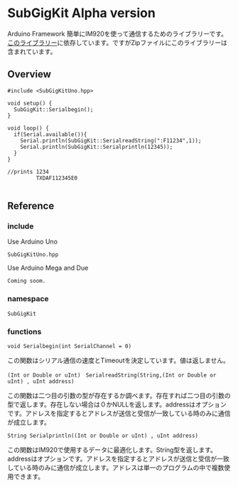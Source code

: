 # SubGigKit Alpha version

Arduino Framework 
簡単にIM920を使って通信するためのライブラリーです。
[このライブラリー](https://github.com/TakanoTaiga/SerialComsKit)に依存しています。ですがZipファイルにこのライブラリーは含まれています。

## Overview

```
#include <SubGigKitUno.hpp>

void setup() {
  SubGigKit::Serialbegin();
}

void loop() {
  if(Serial.available()){
    Serial.println(SubGigKit::SerialreadString(":F11234",1));
    Serial.println(SubGigKit::Serialprintln(12345));
  }
}

//prints 1234
         TXDAF112345E0
         
```

## Reference

### include
Use Arduino Uno
```
SubGigKitUno.hpp
```
Use Arduino Mega and Due
```
Coming soom.
```
### namespace
```
SubGigKit
```
### functions
```
void Serialbegin(int SerialChannel = 0)
```
この関数はシリアル通信の速度とTimeoutを決定しています。値は返しません。
```
(Int or Double or uInt)　SerialreadString(String,(Int or Double or uInt) , uInt address)
```
この関数は二つ目の引数の型が存在するか調べます。存在すれば二つ目の引数の型で返します。存在しない場合は０かNULLを返します。addressはオプションです。アドレスを指定するとアドレスが送信と受信が一致している時のみに通信が成立します。
```
String Serialprintln((Int or Double or uInt) , uInt address)
```
この関数はIM920で使用するデータに最適化します。String型を返します。addressはオプションです。アドレスを指定するとアドレスが送信と受信が一致している時のみに通信が成立します。アドレスは単一のプログラムの中で複数使用できます。
